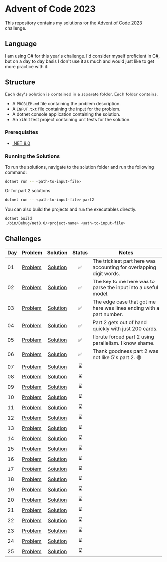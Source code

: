# Advent of Code 2023

This repository contains my solutions for the [Advent of Code 2023](https://adventofcode.com/2023) challenge.

## Language

I am using C# for this year's challenge. I'd consider myself proficient in C#, but on a day to day basis I don't use it as much and would just like to get more practice with it.

## Structure

Each day's solution is contained in a separate folder. Each folder contains:

- A `PROBLEM.md` file containing the problem description.
- A `INPUT.txt` file containing the input for the problem.
- A dotnet console application containing the solution.
- An xUnit test project containing unit tests for the solution.

### Prerequisites

- [.NET 8.0](https://dotnet.microsoft.com/download/dotnet/8.0)

### Running the Solutions

To run the solutions, navigate to the solution folder and run the following command:

```bash
dotnet run -- <path-to-input-file>
```

Or for part 2 solutions

```bash
dotnet run -- <path-to-input-file> part2
```

You can also build the projects and run the executables directly.

```bash
dotnet build
./bin/Debug/net8.0/<project-name> <path-to-input-file>
```

## Challenges

| Day | Problem                    |            Solution             | Status | Notes                                                               |
| --- | -------------------------- | :-----------------------------: | :----: | ------------------------------------------------------------------- |
| 01  | [Problem](./01/PROBLEM.md) |   [Solution](./01/Trebuchet/)   |   ✅   | The trickiest part here was accounting for overlapping digit words. |
| 02  | [Problem](./02/PROBLEM.md) | [Solution](./02/CubeConundrum/) |   ✅   | The key to me here was to parse the input into a useful model.      |
| 03  | [Problem](./03/PROBLEM.md) |  [Solution](./03/GearRatios/)   |   ✅   | The edge case that got me here was lines ending with a part number. |
| 04  | [Problem](./04/PROBLEM.md) | [Solution](./04/Scratchcards/)  |   ✅   | Part 2 gets out of hand quickly with just 200 cards.                |
| 05  | [Problem](./05/PROBLEM.md) |    [Solution](./05/IYGASAF/)    |   ✅   | I brute forced part 2 using parallelism. I know shame.              |
| 06  | [Problem](./06/PROBLEM.md) |   [Solution](./06/WaitForIt/)   |   ✅   | Thank goodness part 2 was not like 5's part 2. 😅                   |
| 07  | [Problem](./07/PROBLEM.md) |        [Solution](./07/)        |   ⌛   |
| 08  | [Problem](./08/PROBLEM.md) |        [Solution](./08/)        |   ⌛   |
| 09  | [Problem](./09/PROBLEM.md) |        [Solution](./09/)        |   ⌛   |
| 10  | [Problem](./10/PROBLEM.md) |        [Solution](./10/)        |   ⌛   |
| 11  | [Problem](./11/PROBLEM.md) |        [Solution](./11/)        |   ⌛   |
| 12  | [Problem](./12/PROBLEM.md) |        [Solution](./12/)        |   ⌛   |
| 13  | [Problem](./13/PROBLEM.md) |        [Solution](./13/)        |   ⌛   |
| 14  | [Problem](./14/PROBLEM.md) |        [Solution](./14/)        |   ⌛   |
| 15  | [Problem](./15/PROBLEM.md) |        [Solution](./15/)        |   ⌛   |
| 16  | [Problem](./16/PROBLEM.md) |        [Solution](./16/)        |   ⌛   |
| 17  | [Problem](./17/PROBLEM.md) |        [Solution](./17/)        |   ⌛   |
| 18  | [Problem](./18/PROBLEM.md) |        [Solution](./18/)        |   ⌛   |
| 19  | [Problem](./19/PROBLEM.md) |        [Solution](./19/)        |   ⌛   |
| 20  | [Problem](./20/PROBLEM.md) |        [Solution](./20/)        |   ⌛   |
| 21  | [Problem](./21/PROBLEM.md) |        [Solution](./21/)        |   ⌛   |
| 22  | [Problem](./22/PROBLEM.md) |        [Solution](./22/)        |   ⌛   |
| 23  | [Problem](./23/PROBLEM.md) |        [Solution](./23/)        |   ⌛   |
| 24  | [Problem](./24/PROBLEM.md) |        [Solution](./24/)        |   ⌛   |
| 25  | [Problem](./25/PROBLEM.md) |        [Solution](./25/)        |   ⌛   |
